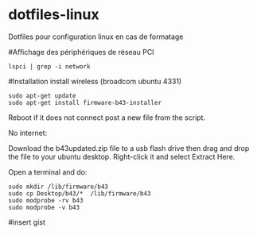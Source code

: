 # dotfiles-linux
Dotfiles pour configuration linux en cas de formatage

#Affichage des périphériques de réseau PCI
```
lspci | grep -i network
```

#Installation install wireless (broadcom ubuntu 4331)
```
sudo apt-get update
sudo apt-get install firmware-b43-installer
```
Reboot if it does not connect post a new file from the script.

No internet:

Download the b43updated.zip file to a usb flash drive then drag and drop the file to your ubuntu desktop. Right-click it and select Extract Here.

Open a terminal and do:
```
sudo mkdir /lib/firmware/b43
sudo cp Desktop/b43/*  /lib/firmware/b43
sudo modprobe -rv b43 
sudo modprobe -v b43
```

#insert gist
<script src="https://gist.github.com/benjamin-sh/a890f895aff82d4289710e040b532e14.js"></script>
